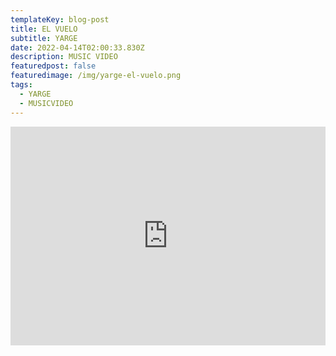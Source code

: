 ```yaml
---
templateKey: blog-post
title: EL VUELO
subtitle: YARGE
date: 2022-04-14T02:00:33.830Z
description: MUSIC VIDEO
featuredpost: false
featuredimage: /img/yarge-el-vuelo.png
tags:
  - YARGE
  - MUSICVIDEO
---
```

<iframe width="100%" height="350px" src="https://www.youtube.com/embed/7tFEDhjgngs" title="YouTube video player" frameborder="0" allow="accelerometer; autoplay; clipboard-write; encrypted-media; gyroscope; picture-in-picture" allowfullscreen></iframe>